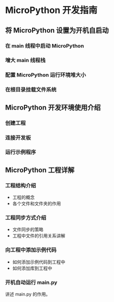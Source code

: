 # MicroPython 开发指南

## 将 MicroPython 设置为开机自启动

### 在 main 线程中启动 MicroPython
### 增大 main 线程栈
### 配置 MicroPython 运行环境堆大小
### 在根目录挂载文件系统

## MicroPython 开发环境使用介绍

### 创建工程
### 连接开发板
### 运行示例程序

## MicroPython 工程详解

### 工程结构介绍
- 工程的概念
- 各个文件和文件夹的作用

### 工程同步方式介绍
- 文件同步的策略
- 工程中文件的引用关系讲解

### 向工程中添加示例代码
- 如何添加示例代码到工程中
- 如何添加库到工程中

### 开机自动运行 main.py
讲述 main.py 的作用。
